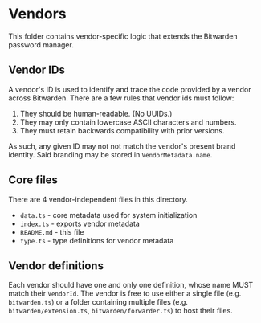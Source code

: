 # Vendors

This folder contains vendor-specific logic that extends the
Bitwarden password manager.

## Vendor IDs

A vendor's ID is used to identify and trace the code provided by
a vendor across Bitwarden. There are a few rules that vendor ids
must follow:

1. They should be human-readable. (No UUIDs.)
2. They may only contain lowercase ASCII characters and numbers.
3. They must retain backwards compatibility with prior versions.

As such, any given ID may not not match the vendor's present
brand identity. Said branding may be stored in `VendorMetadata.name`.

## Core files

There are 4 vendor-independent files in this directory.

- `data.ts` - core metadata used for system initialization
- `index.ts` - exports vendor metadata
- `README.md` - this file
- `type.ts` - type definitions for vendor metadata

## Vendor definitions

Each vendor should have one and only one definition, whose name
MUST match their `VendorId`. The vendor is free to use either a
single file (e.g. `bitwarden.ts`) or a folder containing multiple
files (e.g. `bitwarden/extension.ts`, `bitwarden/forwarder.ts`) to
host their files.

